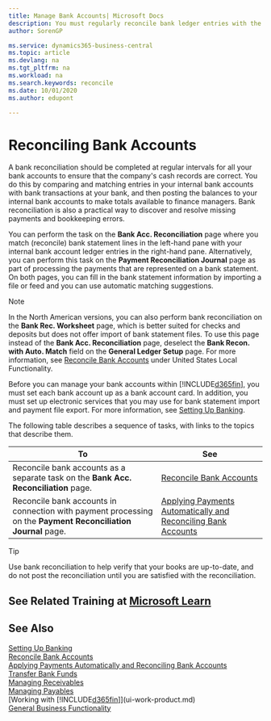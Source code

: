 ```yaml
---
title: Manage Bank Accounts| Microsoft Docs
description: You must regularly reconcile bank ledger entries with the related bank transactions in your bank accounts.
author: SorenGP

ms.service: dynamics365-business-central
ms.topic: article
ms.devlang: na
ms.tgt_pltfrm: na
ms.workload: na
ms.search.keywords: reconcile
ms.date: 10/01/2020
ms.author: edupont

---
```

# Reconciling Bank Accounts

A bank reconciliation should be completed at regular intervals for all your bank accounts to ensure that the company's cash records are correct. You do this by comparing and matching entries in your internal bank accounts with bank transactions at your bank, and then posting the balances to your internal bank accounts to make totals available to finance managers. Bank reconciliation is also a practical way to discover and resolve missing payments and bookkeeping errors.

You can perform the task on the **Bank Acc. Reconciliation** page where you match (reconcile) bank statement lines in the left-hand pane with your internal bank account ledger entries in the right-hand pane. Alternatively, you can perform this task on the **Payment Reconciliation Journal** page as part of processing the payments that are represented on a bank statement. On both pages, you can fill in the bank statement information by importing a file or feed and you can use automatic matching suggestions.

> [!NOTE]  
> In the North American versions, you can also perform bank reconciliation on the **Bank Rec. Worksheet** page, which is better suited for checks and deposits but does not offer import of bank statement files. To use this page instead of the **Bank Acc. Reconciliation** page, deselect the **Bank Recon. with Auto. Match** field on the **General Ledger Setup** page. For more information, see [Reconcile Bank Accounts](LocalFunctionality/UnitedStates/how-to-reconcile-bank-accounts.md) under United States Local Functionality.

Before you can manage your bank accounts within [!INCLUDE[d365fin](includes/d365fin_md.md)], you must set each bank account up as a bank account card. In addition, you must set up electronic services that you may use for bank statement import and payment file export. For more information, see [Setting Up Banking](bank-setup-banking.md).

The following table describes a sequence of tasks, with links to the topics that describe them.

| To | See |
| --- | --- |
| Reconcile bank accounts as a separate task on the **Bank Acc. Reconciliation** page. |[Reconcile Bank Accounts](bank-how-reconcile-bank-accounts-separately.md) |
| Reconcile bank accounts in connection with payment processing on the **Payment Reconciliation Journal** page. |[Applying Payments Automatically and Reconciling Bank Accounts](receivables-apply-payments-auto-reconcile-bank-accounts.md) |

> [!TIP]
> Use bank reconciliation to help verify that your books are up-to-date, and do not post the reconciliation until you are satisfied with the reconciliation.

## See Related Training at [Microsoft Learn](/learn/paths/reconcile-bank-accounts-dynamics-365-business-central/)

## See Also

[Setting Up Banking](bank-setup-banking.md)  
[Reconcile Bank Accounts](bank-how-reconcile-bank-accounts-separately.md)  
[Applying Payments Automatically and Reconciling Bank Accounts](receivables-apply-payments-auto-reconcile-bank-accounts.md)  
[Transfer Bank Funds](bank-how-transfer-bank-funds.md)  
[Managing Receivables](receivables-manage-receivables.md)  
[Managing Payables](payables-manage-payables.md)  
[Working with [!INCLUDE[d365fin](includes/d365fin_md.md)]](ui-work-product.md)  
[General Business Functionality](ui-across-business-areas.md)
